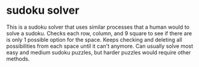 # sudoku solver

This is a sudoku solver that uses similar processes that a human would to solve a sudoku.
Checks each row, column, and 9 square to see if there are is only 1 possible option for the space.
Keeps checking and deleting all possibilities from each space until it can't anymore. 
Can usually solve most easy and medium sudoku puzzles, but harder puzzles would require other methods.
